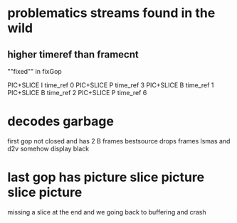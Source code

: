 # problematics streams found in the wild

## higher timeref than framecnt

""fixed"" in fixGop

PIC+SLICE I time_ref 0
PIC+SLICE P time_ref 3
PIC+SLICE B time_ref 1
PIC+SLICE B time_ref 2
PIC+SLICE P time_ref 6


# decodes garbage
first gop not closed and has 2 B frames
bestsource drops frames lsmas and d2v somehow display black


# last gop has picture slice picture slice picture

missing a slice at the end and we going back to buffering and crash